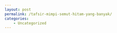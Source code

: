 ```yaml
---
layout: post
permalink: /tafsir-mimpi-semut-hitam-yang-banyak/
categories:
    - Uncategorized
---
```


